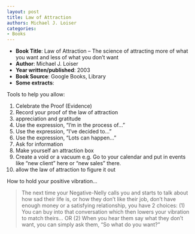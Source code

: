 ```yaml
---
layout: post
title: Law of Attraction
authors: Michael J. Loiser
categories:
- Books
---
```



- **Book Title**: Law of Attraction – The science of attracting more of what you want and less of what you don’t want
- **Author**: Michael J. Loiser
- **Year written/published**: 2003
- **Book Source**: Google Books, Library
- **Some extracts**:

Tools to help you allow:

1. Celebrate the Proof (Evidence)
2. Record your proof of the law of attraction
3. appreciation and gratitude
4. Use the expression, “I’m in the process of…”
5. Use the expression, “I’ve decided to…”
6. Use the expression, “Lots can happen…”
7. Ask for information
8. Make yourself an attraction box
9. Create a void or a vacuum e.g. Go to your calendar and put in events like “new client” here or “new sales” there.
10. allow the law of attraction to figure it out

How to hold your positive vibration…

> The next time your Negative-Nelly calls you and starts to talk about how sad their life is, or how they don’t like their job, don’t have enough money or a satisfying relationship, you have 2 choices: (1) You can buy into that conversation which then lowers your vibration to match theirs… OR (2) When you hear them say what they don’t want, you can simply ask them, “So what do you want?”
